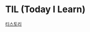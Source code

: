 # TIL (Today I Learn)
[티스토리](https://cloakinghost.tistory.com/category/SeSAC%20%ED%81%B4%EB%9D%BC%EC%9A%B0%EB%93%9C%20%EA%B8%B0%EB%B0%98%20JAVA%20%ED%92%80%EC%8A%A4%ED%83%9D%20%EC%9B%B9%EA%B0%9C%EB%B0%9C)

